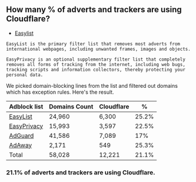 ## How many % of adverts and trackers are using Cloudflare?


- [Easylist](https://web.archive.org/web/20210516110248/https://easylist.to/)
```
EasyList is the primary filter list that removes most adverts from international webpages, including unwanted frames, images and objects.

EasyPrivacy is an optional supplementary filter list that completely removes all forms of tracking from the internet, including web bugs, tracking scripts and information collectors, thereby protecting your personal data.
```


We picked domain-blocking lines from the list and filtered out domains which has exception rules.
Here's the result.


| Adblock list | Domains Count | Cloudflare | % |
| --- | --- | --- | --- |
| [EasyList](https://easylist.to/easylist/easylist.txt) | 24,960 | 6,300 | 25.2% |
| [EasyPrivacy](https://easylist.to/easylist/easyprivacy.txt) | 15,993 | 3,597 | 22.5% |
| [AdGuard](https://adguardteam.github.io/AdGuardSDNSFilter/Filters/filter.txt) | 41,586 | 7,089 | 17% |
| [AdAway](https://raw.githubusercontent.com/AdAway/adaway.github.io/master/hosts.txt) | 2,171 | 549 | 25.3% |
| Total | 58,028 | 12,221 | 21.1% |


### 21.1% of adverts and trackers are using Cloudflare.
